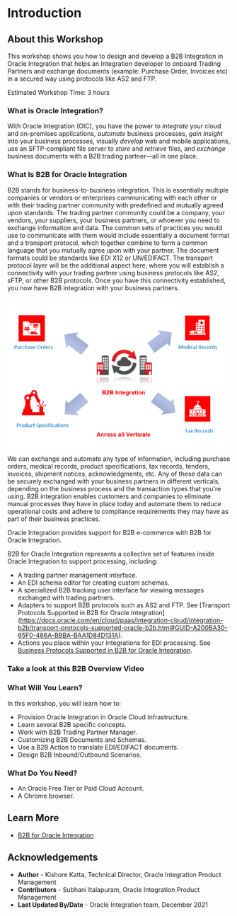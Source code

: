 # Introduction

## About this Workshop

This workshop shows you how to design and develop a B2B Integration in Oracle Integration that helps an Integration developer to onboard Trading Partners and exchange documents (example: Purchase Order, Invoices etc) in a secured way using protocols like AS2 and FTP.

Estimated Workshop Time: 3 hours

### What is Oracle Integration?
With Oracle Integration (OIC), you have the power to *integrate* your cloud and on-premises applications, *automate* business processes, *gain insight* into your business processes, visually *develop* web and mobile applications, use an SFTP-compliant file server to *store* and *retrieve* files, and *exchange* business documents with a B2B trading partner—all in one place.

### What Is B2B for Oracle Integration
B2B stands for business-to-business integration. This is essentially multiple companies or vendors or enterprises communicating with each other or with their trading partner community with predefined and mutually agreed upon standards. The trading partner community could be a company, your vendors, your suppliers, your business partners, or whoever you need to exchange information and data. The common sets of practices you would use to communicate with them would include essentially a document format and a transport protocol, which together combine to form a common language that you mutually agree upon with your partner. The document formats could be standards like EDI X12 or UN/EDIFACT. The transport protocol layer will be the additional aspect here, where you will establish a connectivity with your trading partner using business protocols like AS2, sFTP, or other B2B protocols.
Once you have this connectivity established, you now have B2B integration with your business partners.

![](./images/b2b-intro-1.png)

We can exchange and automate any type of information, including purchase orders, medical records, product specifications, tax records, tenders, invoices, shipment notices, acknowledgments, etc. Any of these data can be securely exchanged with your business partners in different verticals, depending on the business process and the transaction types that you're using. B2B integration enables customers and companies to eliminate manual processes they have in place today and automate them to reduce operational costs and adhere to compliance requirements they may have as part of their business practices.

Oracle Integration provides support for B2B e-commerce with B2B for Oracle Integration.

B2B for Oracle Integration represents a collective set of features inside Oracle Integration to support processing, including:
* A trading partner management interface.
* An EDI schema editor for creating custom schemas.
* A specialized B2B tracking user interface for viewing messages exchanged with trading partners.
* Adapters to support B2B protocols such as AS2 and FTP. See [Transport Protocols Supported in B2B for Oracle Integration] (https://docs.oracle.com/en/cloud/paas/integration-cloud/integration-b2b/transport-protocols-supported-oracle-b2b.html#GUID-A200BA30-65F0-486A-BBBA-BAA1D84D131A).
* Actions you place within your integrations for EDI processing. See [Business Protocols Supported in B2B for Oracle Integration](https://docs.oracle.com/en/cloud/paas/integration-cloud/integration-b2b/business-protocols-supported-oracle-b2b.html#GUID-CBAF3DC2-0A64-4AC4-BD2D-4F940223DC9A).


### Take a look at this B2B Overview Video

  [](youtube:hpDwmLCdpsY)

### What Will You Learn?

In this workshop, you will learn how to:
* Provision Oracle Integration in Oracle Cloud Infrastructure.
* Learn several B2B specific concepts.
* Work with B2B Trading Partner Manager.
* Customizing B2B Documents and Schemas.
* Use a B2B Action to translate EDI/EDIFACT documents.
* Design B2B Inbound/Outbound Scenarios.


### What Do You Need?

* An Oracle Free Tier or Paid Cloud Account.
* A Chrome browser.

## Learn More

* [B2B for Oracle Integration](https://docs.oracle.com/en/cloud/paas/integration-cloud/btob.html)

## Acknowledgements
* **Author** - Kishore Katta, Technical Director, Oracle Integration Product Management
* **Contributors** - Subhani Italapuram, Oracle Integration Product Management
* **Last Updated By/Date** - Oracle Integration team, December 2021
